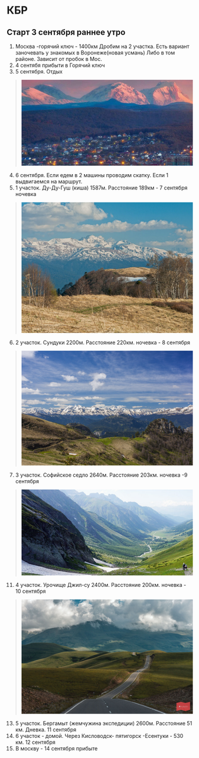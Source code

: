 # КБР
## Старт 3 сентября раннее утро
1. Москва -горячий ключ - 1400км
	Дробим на 2 участка. Есть вариант заночевать у знакомых в Воронеже(новая усмань) Либо в том районе. Зависит от пробок в Мос.
2. 4 сентябя прибыти в Горячий ключ
3. 5 сентября. Отдых
>![PID 1](https://github.com/Smarzhic/Drive/blob/main/img/GK.jpg) 
4. 6 сентября. Если едем в 2 машины проводим скатку. Если 1 выдвигаемся на маршрут.
5. 1 участок. Ду-Ду-Гуш (киша) 1587м. Расстояние 189км - 7 сентября ночевка
>![PID 1](https://github.com/Smarzhic/Drive/blob/main/img/gush.jpg) 
6. 2 участок. Сундуки 2200м. Расстояние 220км. ночевка - 8 сентября
>![PID 1](https://github.com/Smarzhic/Drive/blob/main/img/sunduki.jpg)
7. 3 участок. Софийское седло 2640м. Расстояние 203км. ночевка -9 сентября
>![PID 1](https://github.com/Smarzhic/Drive/blob/main/img/sof.jpg)
11. 4 участок.  Урочище Джил-су 2400м. Расстояние 200км. ночевка - 10 сентября
>![PID 1](https://github.com/Smarzhic/Drive/blob/main/img/ds.jpg)
13. 5 участок. Бергамыт (жемчужина экспедиции) 2600м. Расстояние 51 км. Дневка. 11 сентября
14. 6 участок  - домой. Через Кисловодск- пятигорск -Есентуки - 530 км.  12 сентября
15. В москву - 14 сентября прибыте
